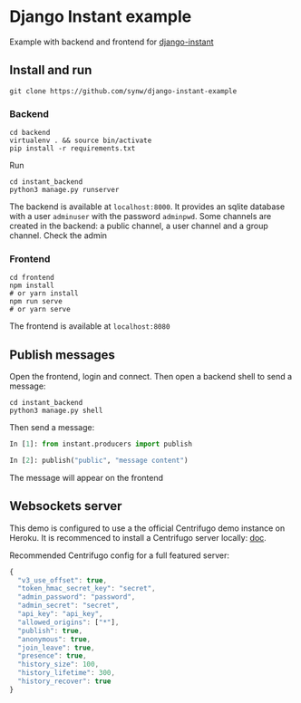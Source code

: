 # Django Instant example

Example with backend and frontend for [django-instant](https://github.com/synw/django-instant)

## Install and run

```
git clone https://github.com/synw/django-instant-example
```

### Backend

```
cd backend
virtualenv . && source bin/activate
pip install -r requirements.txt
```

Run

```
cd instant_backend
python3 manage.py runserver
```

The backend is available at `localhost:8000`. It provides an sqlite database
with a user `adminuser` with the password `adminpwd`. Some channels are created
in the backend: a public channel, a user channel and a group channel. Check the
admin

### Frontend

```
cd frontend
npm install
# or yarn install
npm run serve
# or yarn serve
```

The frontend is available at `localhost:8080`

## Publish messages

Open the frontend, login and connect. Then open a backend shell to send a message:

```
cd instant_backend
python3 manage.py shell
```

Then send a message:

```python
In [1]: from instant.producers import publish

In [2]: publish("public", "message content")
```

The message will appear on the frontend

## Websockets server

This demo is configured to use a the official Centrifugo demo instance
on Heroku. It is recommenced to install a Centrifugo server locally:
[doc](https://github.com/synw/django-instant#install-the-websockets-server).

Recommended Centrifugo config for a full featured server:

```javascript
{
  "v3_use_offset": true,
  "token_hmac_secret_key": "secret",
  "admin_password": "password",
  "admin_secret": "secret",
  "api_key": "api_key",
  "allowed_origins": ["*"],
  "publish": true,
  "anonymous": true,
  "join_leave": true,
  "presence": true,
  "history_size": 100,
  "history_lifetime": 300,
  "history_recover": true
}
```
